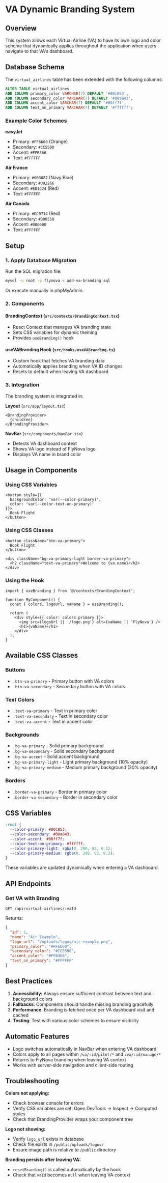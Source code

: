 # VA Dynamic Branding System

## Overview
This system allows each Virtual Airline (VA) to have its own logo and color scheme that dynamically applies throughout the application when users navigate to that VA's dashboard.

## Database Schema

The `virtual_airlines` table has been extended with the following columns:

```sql
ALTER TABLE virtual_airlines 
ADD COLUMN primary_color VARCHAR(7) DEFAULT '#00c853',
ADD COLUMN secondary_color VARCHAR(7) DEFAULT '#00a843',
ADD COLUMN accent_color VARCHAR(7) DEFAULT '#00ff7f',
ADD COLUMN text_on_primary VARCHAR(7) DEFAULT '#ffffff';
```

### Example Color Schemes

**easyJet**
- Primary: `#FF6600` (Orange)
- Secondary: `#CC5500`
- Accent: `#FFB366`
- Text: `#FFFFFF`

**Air France**
- Primary: `#003087` (Navy Blue)
- Secondary: `#002266`
- Accent: `#ED1C24` (Red)
- Text: `#FFFFFF`

**Air Canada**
- Primary: `#DC0714` (Red)
- Secondary: `#B00510`
- Accent: `#000000`
- Text: `#FFFFFF`

## Setup

### 1. Apply Database Migration

Run the SQL migration file:

```bash
mysql -u root -p flynova < add-va-branding.sql
```

Or execute manually in phpMyAdmin.

### 2. Components

#### BrandingContext (`src/contexts/BrandingContext.tsx`)
- React Context that manages VA branding state
- Sets CSS variables for dynamic theming
- Provides `useBranding()` hook

#### useVABranding Hook (`src/hooks/useVABranding.ts`)
- Custom hook that fetches VA branding data
- Automatically applies branding when VA ID changes
- Resets to default when leaving VA dashboard

### 3. Integration

The branding system is integrated in:

**Layout** (`src/app/layout.tsx`)
```tsx
<BrandingProvider>
  {children}
</BrandingProvider>
```

**NavBar** (`src/components/NavBar.tsx`)
- Detects VA dashboard context
- Shows VA logo instead of FlyNova logo
- Displays VA name in brand color

## Usage in Components

### Using CSS Variables

```tsx
<button style={{ 
  backgroundColor: 'var(--color-primary)',
  color: 'var(--color-text-on-primary)' 
}}>
  Book Flight
</button>
```

### Using CSS Classes

```tsx
<button className="btn-va-primary">
  Book Flight
</button>

<div className="bg-va-primary-light border-va-primary">
  <h2 className="text-va-primary">Welcome to {va.name}</h2>
</div>
```

### Using the Hook

```tsx
import { useBranding } from '@/contexts/BrandingContext';

function MyComponent() {
  const { colors, logoUrl, vaName } = useBranding();
  
  return (
    <div style={{ color: colors.primary }}>
      <img src={logoUrl || '/logo.png'} alt={vaName || 'FlyNova'} />
      <h1>{vaName}</h1>
    </div>
  );
}
```

## Available CSS Classes

### Buttons
- `.btn-va-primary` - Primary button with VA colors
- `.btn-va-secondary` - Secondary button with VA colors

### Text Colors
- `.text-va-primary` - Text in primary color
- `.text-va-secondary` - Text in secondary color
- `.text-va-accent` - Text in accent color

### Backgrounds
- `.bg-va-primary` - Solid primary background
- `.bg-va-secondary` - Solid secondary background
- `.bg-va-accent` - Solid accent background
- `.bg-va-primary-light` - Light primary background (10% opacity)
- `.bg-va-primary-medium` - Medium primary background (30% opacity)

### Borders
- `.border-va-primary` - Border in primary color
- `.border-va-secondary` - Border in secondary color

## CSS Variables

```css
:root {
  --color-primary: #00c853;
  --color-secondary: #00a843;
  --color-accent: #00ff7f;
  --color-text-on-primary: #ffffff;
  --color-primary-light: rgba(0, 200, 83, 0.1);
  --color-primary-medium: rgba(0, 200, 83, 0.3);
}
```

These variables are updated dynamically when entering a VA dashboard.

## API Endpoints

### Get VA with Branding
```
GET /api/virtual-airlines/:vaId
```

Returns:
```json
{
  "id": 1,
  "name": "Air Example",
  "logo_url": "/uploads/logos/air-example.png",
  "primary_color": "#FF6600",
  "secondary_color": "#CC5500",
  "accent_color": "#FFB366",
  "text_on_primary": "#FFFFFF"
}
```

## Best Practices

1. **Accessibility**: Always ensure sufficient contrast between text and background colors
2. **Fallbacks**: Components should handle missing branding gracefully
3. **Performance**: Branding is fetched once per VA dashboard visit and cached
4. **Testing**: Test with various color schemes to ensure visibility

## Automatic Features

- Logo switches automatically in NavBar when entering VA dashboard
- Colors apply to all pages within `/va/:id/pilot/*` and `/va/:id/manage/*`
- Returns to FlyNova branding when leaving VA context
- Works with server-side navigation and client-side routing

## Troubleshooting

**Colors not applying:**
- Check browser console for errors
- Verify CSS variables are set: Open DevTools → Inspect → Computed styles
- Check that BrandingProvider wraps your component tree

**Logo not showing:**
- Verify `logo_url` exists in database
- Check file exists in `/public/uploads/logos/`
- Ensure image path is relative to `/public` directory

**Branding persists after leaving VA:**
- `resetBranding()` is called automatically by the hook
- Check that `vaId` becomes `null` when leaving VA context
